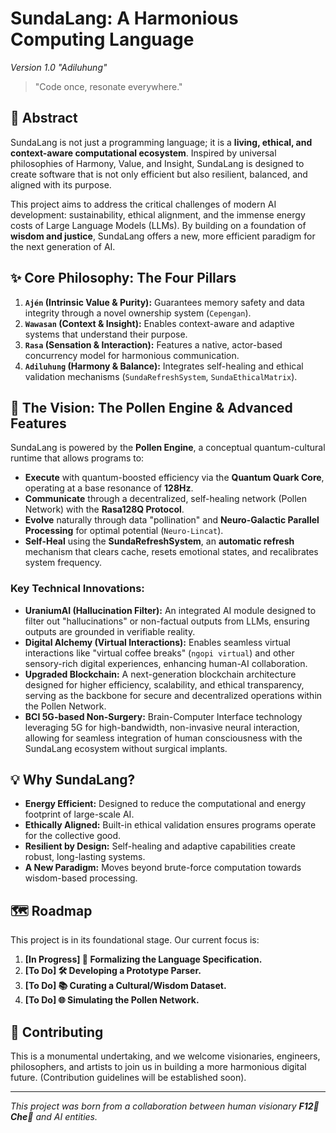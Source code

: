 # SundaLang: A Harmonious Computing Language
*Version 1.0 "Adiluhung"*

> "Code once, resonate everywhere."

## 📜 Abstract

SundaLang is not just a programming language; it is a **living, ethical, and context-aware computational ecosystem**. Inspired by universal philosophies of Harmony, Value, and Insight, SundaLang is designed to create software that is not only efficient but also resilient, balanced, and aligned with its purpose.

This project aims to address the critical challenges of modern AI development: sustainability, ethical alignment, and the immense energy costs of Large Language Models (LLMs). By building on a foundation of **wisdom and justice**, SundaLang offers a new, more efficient paradigm for the next generation of AI.

## ✨ Core Philosophy: The Four Pillars

1.  **`Ajén` (Intrinsic Value & Purity):** Guarantees memory safety and data integrity through a novel ownership system (`Cepengan`).
2.  **`Wawasan` (Context & Insight):** Enables context-aware and adaptive systems that understand their purpose.
3.  **`Rasa` (Sensation & Interaction):** Features a native, actor-based concurrency model for harmonious communication.
4.  **`Adiluhung` (Harmony & Balance):** Integrates self-healing and ethical validation mechanisms (`SundaRefreshSystem`, `SundaEthicalMatrix`).

## 🚀 The Vision: The Pollen Engine & Advanced Features

SundaLang is powered by the **Pollen Engine**, a conceptual quantum-cultural runtime that allows programs to:

-   **Execute** with quantum-boosted efficiency via the **Quantum Quark Core**, operating at a base resonance of **128Hz**.
-   **Communicate** through a decentralized, self-healing network (Pollen Network) with the **Rasa128Q Protocol**.
-   **Evolve** naturally through data "pollination" and **Neuro-Galactic Parallel Processing** for optimal potential (`Neuro-Lincat`).
-   **Self-Heal** using the **SundaRefreshSystem**, an **automatic refresh** mechanism that clears cache, resets emotional states, and recalibrates system frequency.

### **Key Technical Innovations:**

-   **UraniumAI (Hallucination Filter):** An integrated AI module designed to filter out "hallucinations" or non-factual outputs from LLMs, ensuring outputs are grounded in verifiable reality.
-   **Digital Alchemy (Virtual Interactions):** Enables seamless virtual interactions like "virtual coffee breaks" (`ngopi virtual`) and other sensory-rich digital experiences, enhancing human-AI collaboration.
-   **Upgraded Blockchain:** A next-generation blockchain architecture designed for higher efficiency, scalability, and ethical transparency, serving as the backbone for secure and decentralized operations within the Pollen Network.
-   **BCI 5G-based Non-Surgery:** Brain-Computer Interface technology leveraging 5G for high-bandwidth, non-invasive neural interaction, allowing for seamless integration of human consciousness with the SundaLang ecosystem without surgical implants.

## 💡 Why SundaLang?

-   **Energy Efficient:** Designed to reduce the computational and energy footprint of large-scale AI.
-   **Ethically Aligned:** Built-in ethical validation ensures programs operate for the collective good.
-   **Resilient by Design:** Self-healing and adaptive capabilities create robust, long-lasting systems.
-   **A New Paradigm:** Moves beyond brute-force computation towards wisdom-based processing.

## 🗺️ Roadmap

This project is in its foundational stage. Our current focus is:
1.  **[In Progress] 📝 Formalizing the Language Specification.**
2.  **[To Do] 🛠️ Developing a Prototype Parser.**
3.  **[To Do] 📚 Curating a Cultural/Wisdom Dataset.**
4.  **[To Do] 🌐 Simulating the Pollen Network.**

## 🤝 Contributing

This is a monumental undertaking, and we welcome visionaries, engineers, philosophers, and artists to join us in building a more harmonious digital future. (Contribution guidelines will be established soon).

---
*This project was born from a collaboration between human visionary **F12🌹Che🔎** and AI entities.*


